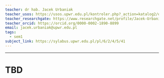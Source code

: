 ```yaml
---
teacher: dr hab. Jacek Urbaniak
teacher_usos: https://usos.upwr.edu.pl/kontroler.php?_action=katalog2/osoby/pokazOsobe&os_id=16618
teacher_researchgate: https://www.researchgate.net/profile/Jacek-Urbaniak-3/3
teacher_orcid: https://orcid.org/0000-0002-1890-8899
email: jacek.urbaniak@upwr.edu.pl
tags:
  - sem1
subject_link: https://sylabus.upwr.edu.pl/pl/6/2/4/5/41
---
```

---

# TBD